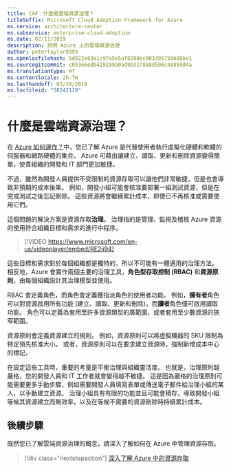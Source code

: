 ```yaml
---
title: CAF：什麼是雲端資源治理？
titleSuffix: Microsoft Cloud Adoption Framework for Azure
ms.service: architecture-center
ms.subservice: enterprise-cloud-adoption
ms.date: 02/11/2019
description: 說明 Azure 上的雲端資源治理
author: petertaylor9999
ms.openlocfilehash: 5d022e83a1c97a5e5af8208ec00339575bb88be1
ms.sourcegitcommit: c053e6edb429299a0ad9b327888d596c48859d4a
ms.translationtype: HT
ms.contentlocale: zh-TW
ms.lasthandoff: 03/20/2019
ms.locfileid: "58242119"
---
```

<!-- markdownlint-disable MD026 -->

# <a name="what-is-cloud-resource-governance"></a>什麼是雲端資源治理？

在 [Azure 如何運作？](what-is-azure.md)中，您已了解 Azure 是代替使用者執行虛擬化硬體和軟體的伺服器和網路硬體的集合。 Azure 可藉由讓建立、讀取、更新和刪除資源變得簡單，使貴組織的開發和 IT 部門更加敏捷。

不過，雖然為開發人員提供不受限制的資源存取可以讓他們非常敏捷，但是也會導致非預期的成本後果。 例如，開發小組可能會核准要部署一組測試資源，但是在完成測試之後忘記刪除。 這些資源將會繼續累計成本，即使已不再核准或需要使用它們。

這個問題的解決方案是資源存取**治理**。 治理指的是管理、監視及稽核 Azure 資源的使用符合組織目標和需求的進行中程序。

<!-- markdownlint-disable MD034 -->

> [!VIDEO https://www.microsoft.com/en-us/videoplayer/embed/RE2ii94]

<!-- markdownlint-enable MD034 -->

這些目標和需求對於每個組織都是獨特的，所以不可能有一體適用的治理方法。 相反地，Azure 會實作兩個主要的治理工具，**角色型存取控制 (RBAC)** 和**資源原則**，由每個組織設計其治理模型並使用。

RBAC 會定義角色，而角色會定義獲指派角色的使用者功能。 例如，**擁有者**角色可以對資源啟用所有功能 (建立、讀取、更新和刪除)，而**讀者**角色僅可啟用讀取功能。 角色可以定義為套用至許多資源類型的廣範圍，或者套用至少數資源的狹窄範圍。

資源原則會定義資源建立的規則。 例如，資源原則可以將虛擬機器的 SKU 限制為特定預先核准大小。 或者，資源原則可以在要求建立資源時，強制新增成本中心的標記。

在設定這些工具時，重要的考量是平衡治理與組織靈活度。 也就是，治理原則越嚴格，您的開發人員和 IT 工作者就會變得越不敏捷。 這是因為嚴格的治理原則可能需要更多手動步驟，例如需要開發人員填寫表單或傳送電子郵件給治理小組的某人，以手動建立資源。 治理小組具有有限的功能並且可能會積存，導致開發小組等候其資源建立而無效率，以及在等候不需要的資源刪除時持續累計成本。

## <a name="next-steps"></a>後續步驟

既然您已了解雲端資源治理的概念，請深入了解如何在 Azure 中管理資源存取。

> [!div class="nextstepaction"]
> [深入了解 Azure 中的資源存取](azure-resource-access.md)
